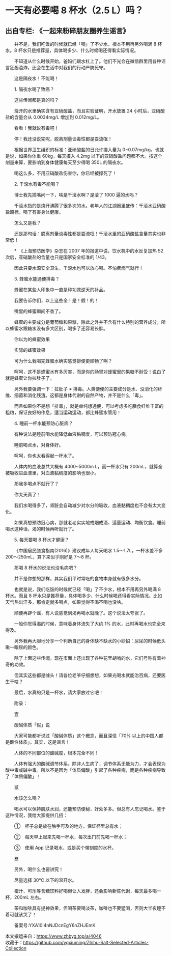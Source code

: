 # 一天有必要喝 8 杯水（2.5 L）吗？  
## 出自专栏: 《一起来粉碎朋友圈养生谣言》  
&emsp;&emsp;并不是，我们吃饭的时候就已经「喝」了不少水，根本不用再另外喝满 8 杯水。8 杯水只是推荐量，具体喝多少、什么时候喝还得看实际情况。  
  
&emsp;&emsp;不知道从什么时候开始，爸妈们跟水杠上了。他们不光会在微信群里用各种谣言狂轰滥炸，还会在生活中对我们的行动严防死守。  
  
&emsp;&emsp;这是隔夜水！不能喝！  
  
&emsp;&emsp;1. 隔夜水喝了致癌？  
  
&emsp;&emsp;这些传闻都是真的吗？  
  
&emsp;&emsp;烧开的水里确实含有亚硝酸盐，而且实验证明，开水放置 24 小时后，亚硝酸盐的含量会从 0.0034mg/L 增加到 0.012mg/L。  
  
&emsp;&emsp;看看！我就说有毒吧！  
  
&emsp;&emsp;停！我还没说完呢，脱离剂量谈毒性都是耍流氓！  
  
&emsp;&emsp;根据世界卫生组织的标准：亚硝酸盐的日允许摄入量为 0~0.07mg/kg。也就是说，如果你体重 60kg，每天摄入 4.2mg 以下的亚硝酸盐问题都不大。按这个剂量来算，要影响到身体健康每天至少得喝 350L 的隔夜水。  
  
&emsp;&emsp;喝这么多，不用亚硝酸盐伤害你，你已经被撑死了！  
  
&emsp;&emsp;2. 千滚水有毒不能喝？  
  
&emsp;&emsp;博士我先插嘴问一下，啥是千滚水啊？是滚了 1000 遍的水吗？  
  
&emsp;&emsp;千滚水指的是烧开沸腾了很多次的水。老年人的江湖圈里盛传：千滚水亚硝酸盐超标，喝了有害身体健康。  
  
&emsp;&emsp;怎么又是我？  
  
&emsp;&emsp;还是那句话：脱离剂量谈毒性都是耍流氓！千滚水里的亚硝酸盐含量其实也非常低！  
  
&emsp;&emsp;*　《上海预防医学》杂志在 2007 年的报道中说，饮水机中的水反复加热 52 次后，亚硝酸盐的含量也只是国家安全标准的 1/43。  
  
&emsp;&emsp;因此只要水源安全卫生，千滚水也可以放心喝。不怕费燃气就行！  
  
&emsp;&emsp;3. 蜂蜜水能通便排毒？  
  
&emsp;&emsp;蜂蜜在某些人印象中一直是种功效逆天的补品。  
  
&emsp;&emsp;我要告诉你们，以上这些全！是！假！的！  
  
&emsp;&emsp;嘴里的蜂蜜瞬间不香了。  
  
&emsp;&emsp;蜂蜜的主要成分是葡萄糖和果糖，除此之外并不含有什么特别的营养成分，所以蜂蜜水跟糖水没有多大区别，喝多了还容易长胖。  
  
&emsp;&emsp;你以为的蜂蜜效果  
  
&emsp;&emsp;实际的蜂蜜效果  
  
&emsp;&emsp;可为什么我喝完蜂蜜水确实感觉排便更顺畅了啊？  
  
&emsp;&emsp;呵呵，这不是蜂蜜水有多厉害，而是你的肠胃对蜂蜜里的果糖不耐受！说白了就是蜂蜜让你拉肚子了。  
  
&emsp;&emsp;另外我要强调一下：拉肚子 ≠ 排毒。人类便便的主要成分是水、没消化的纤维、细菌和消化残渣。这都是身体代谢的自然产物，并不是什么「毒」。  
  
&emsp;&emsp;而且如果你不是想「排毒」，就是单纯想通便，可以考虑多吃膳食纤维丰富的粗粮，保证良好的作息，适当运动运动，都比蜂蜜水管用！  
  
&emsp;&emsp;4. 睡前一杯水能预防心脏病？  
  
&emsp;&emsp;有种说法是睡前喝水能降低血液黏稠度，可以预防冠心病。  
  
&emsp;&emsp;睡前喝点水，对身体好。  
  
&emsp;&emsp;呵呵，你也太看得起一杯水了。  
  
&emsp;&emsp;人体内的血液总共大概有 4000~5000m L，而一杯水只有 200mL，就算全被吸收进血液里，对血液黏稠度的影响也很小。  
  
&emsp;&emsp;那我多喝点不就行了？  
  
&emsp;&emsp;你太天真了！  
  
&emsp;&emsp;我们水喝得多了，肾脏会自动减少对水分的吸收，血液黏稠度也不会有太大变化。  
  
&emsp;&emsp;如果真想预防冠心病，那就老老实实地戒烟戒酒、适量运动、均衡饮食。睡前喝水这种话，渴的时候再听就行了。  
  
&emsp;&emsp;5. 每天要喝 8 杯水才健康？  
  
&emsp;&emsp;《中国居民膳食指南(2016)》建议成年人每天喝水 1.5～1.7L，一杯水差不多 200～250mL，算下来似乎刚好是 7～8 杯。  
  
&emsp;&emsp;那喝 8 杯水的说法也没毛病吧？  
  
&emsp;&emsp;并不是你想的那样，其实我们平时常吃的食物本身就有很多水分。  
  
&emsp;&emsp;也就是说，我们吃饭的时候就已经「喝」了不少水，根本不用再另外喝满 8 杯水。而且 8 杯水只是推荐量，具体喝多少、什么时候喝还得看实际情况。比如天气热出汗多，那肯定就多喝点，如果觉得不渴不喝也没啥。  
  
&emsp;&emsp;顺便再辟个谣，有人说感觉到渴再喝水就晚了。这个说法太夸张了。  
  
&emsp;&emsp;一般你觉得渴的时候，意味着身体流失了大约 1% 的水，此时再喝水也完全来得及。  
  
&emsp;&emsp;另外我再大胆地分享一个判断自己的身体缺不缺水的小妙招：尿尿的时候低头瞅一眼尿的颜色。  
  
&emsp;&emsp;除了上面这些传闻，现在市面上还出现了各种花里胡哨的水，它们号称有着神奇的功效。  
  
&emsp;&emsp;但其实这些都是噱头！请各位老爷仔细想想，如果光喝水就能治百病，还要医生干啥？  
  
&emsp;&emsp;最后，水真的只是一杯水，请大家放过它吧！  
  
&emsp;&emsp;附录：  
  
&emsp;&emsp;壹  
  
&emsp;&emsp;酸碱体质「假」说  
  
&emsp;&emsp;大家可能都听说过「酸碱体质」这个概念，而且深信「70% 以上的中国人都是酸性体质」。其实，这是谣言！  
  
&emsp;&emsp;人体的不同部位的酸碱度，根本完全不同！  
  
&emsp;&emsp;人体有强大的酸碱调节体系。除非人生病了，调节体系无能为力，才会表现为酸中毒或碱中毒。所以不是因为「体质偏酸」引起了各种疾病，而是各种疾病导致了「体质偏酸」！  
  
&emsp;&emsp;贰  
  
&emsp;&emsp;水该怎么喝？  
  
&emsp;&emsp;喝水可以保持肌肤水润，还能预防便秘，好处多多。但总有人忘记喝水。鉴于这种情况，我给大家提供几招：  
  
&emsp;&emsp;①　杯子总是放在触手可及的地方，保证杯里总有水；  
  
&emsp;&emsp;②　每天早上起来先喝一杯水，每次出门前先喝一杯水；  
  
&emsp;&emsp;③　使用 App 记录喝水，或是买个带刻度的水杯。  
  
&emsp;&emsp;叁  
  
&emsp;&emsp;另外，喝什么也要讲究！  
  
&emsp;&emsp;尽量选择 30℃ 以下的温开水。  
  
&emsp;&emsp;橙汁、可乐等含糖饮料好喝但让人发胖，还会影响新陈代谢，每天最多喝一杯，200mL 左右。  
  
&emsp;&emsp;茶和咖啡具有提神效果，但喝茶要喝淡茶，咖啡也不要猛喝，否则大半夜睡不着可就该哭了！  
  
&emsp;&emsp;备案号:YXA10l4nNJDcnEgY6nZHJEmK  
  
本文搬运来自：https://www.zhbyg.top/a/4046  
 收藏于：https://github.com/ygxiuming/Zhihu-Salt-Selected-Articles-Collection